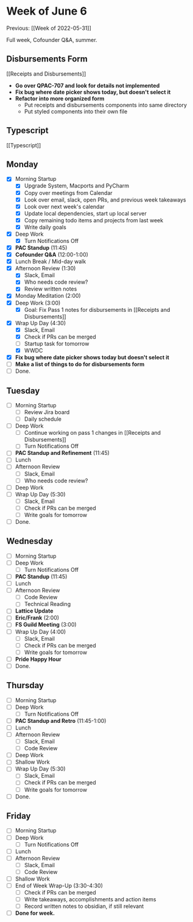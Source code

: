 # Week of June 6
Previous: [[Week of 2022-05-31]]

Full week, Cofounder Q&A, summer.

## Disbursements Form
[[Receipts and Disbursements]]
 - **Go over QPAC-707 and  look for details not implemented**
 - **Fix bug where date picker shows today, but doesn't select it**
 - **Refactor into more organized form**
	 - Put receipts and disbursements components into same directory
	 - Put styled components into their own file

## Typescript
[[Typescript]]

## Monday
- [x] Morning Startup
	- [x] Upgrade System, Macports and PyCharm
	- [x] Copy over meetings from Calendar
	- [x] Look over email, slack, open PRs, and previous week takeaways
	- [x] Look over next week's calendar
	- [x] Update local dependencies, start up local server
	- [x] Copy remaining todo items and projects from last week
	- [x] Write daily goals
- [x] Deep Work
	- [x] Turn Notifications Off
- [x] **PAC Standup** (11:45)
- [x] **Cofounder Q&A** (12:00-1:00)
- [x] Lunch Break / Mid-day walk
- [x] Afternoon Review (1:30)
	- [x] Slack, Email
	- [x] Who needs code review?
	- [x] Review written notes
- [x] Monday Meditation (2:00)
- [x] Deep Work (3:00)
	- [x] Goal: Fix Pass 1 notes for disbursements in [[Receipts and Disbursements]]
- [x] Wrap Up Day (4:30)
	- [x] Slack, Email
	- [x] Check if PRs can be merged
	- [ ] Startup task for tomorrow
	- [x] WWDC
- [x] **Fix bug where date picker shows today but doesn't select it**
- [ ] **Make a list of things to do for disbursements form**
- [ ] Done.

## Tuesday
- [ ] Morning Startup
	- [ ] Review Jira board
	- [ ] Daily schedule
- [ ] Deep Work
	- [ ] Continue working on pass 1 changes in [[Receipts and Disbursements]]
	- [ ] Turn Notifications Off
- [ ] **PAC Standup and Refinement** (11:45)
- [ ] Lunch
- [ ] Afternoon Review
	- [ ] Slack, Email
	- [ ] Who needs code review?
- [ ] Deep Work
- [ ] Wrap Up Day (5:30)
	- [ ] Slack, Email
	- [ ] Check if PRs can be merged
	- [ ] Write goals for tomorrow
- [ ] Done.

## Wednesday
- [ ] Morning Startup
- [ ] Deep Work
	- [ ] Turn Notifications Off
- [ ] **PAC Standup** (11:45)
- [ ] Lunch
- [ ] Afternoon Review
	- [ ] Code Review
	- [ ] Technical Reading
- [ ] **Lattice Update**
- [ ] **Eric/Frank** (2:00)
- [ ] **FS Guild Meeting** (3:00)
- [ ] Wrap Up Day (4:00)
	- [ ] Slack, Email
	- [ ] Check if PRs can be merged
	- [ ] Write goals for tomorrow
- [ ] **Pride Happy Hour**
- [ ] Done.

## Thursday
 - [ ] Morning Startup
 - [ ] Deep Work
	 - [ ] Turn Notifications Off
 - [ ] **PAC Standup and Retro** (11:45-1:00)
 - [ ] Lunch
 - [ ] Afternoon Review
	 - [ ] Slack, Email
	 - [ ] Code Review
 - [ ] Deep Work
 - [ ] Shallow Work
 - [ ] Wrap Up Day (5:30)
	- [ ] Slack, Email
	- [ ] Check if PRs can be merged
	- [ ] Write goals for tomorrow
- [ ] Done.

## Friday
 - [ ] Morning Startup
 - [ ] Deep Work
	 - [ ] Turn Notifications Off
 - [ ] Lunch
 - [ ] Afternoon Review
	 - [ ] Slack, Email
	 - [ ] Code Review
 - [ ] Shallow Work
 - [ ] End of Week Wrap-Up (3:30-4:30)
	 - [ ] Check if PRs can be merged
	 - [ ] Write takeaways, accomplishments and action items
	 - [ ] Record written notes to obsidian, if still relevant
 - [ ] **Done for week.**